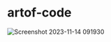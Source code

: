 # artof-code
![Screenshot 2023-11-14 091930](https://github.com/YingPan07/artof-code/assets/150818116/d70c9bf3-c769-40db-98c4-b726a477a937)
